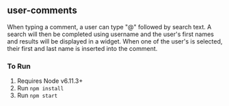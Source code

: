 ## user-comments

When typing a comment, a user can type "@" followed by search text. A search will then be completed using username and the user's first names and results will be displayed in a widget. When one of the user's is selected, their first and last name is inserted into the comment.

### To Run

1. Requires Node v6.11.3+
2. Run ```npm install```
3. Run ```npm start```
